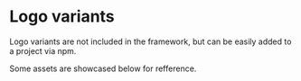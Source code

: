 # Logo variants

<p class="lead">Logo variants are not included in the framework, but can be easily added to a project via npm.</p>

Some assets are showcased below for refference.

<!-- STORY -->

